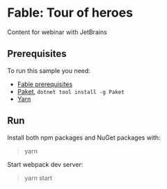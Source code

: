 # Fable: Tour of heroes

Content for webinar with JetBrains

## Prerequisites

To run this sample you need:

- [Fable prerequisites](https://fable.io/docs/2-steps/setup.html#Prerequisites)
- [Paket](https://fsprojects.github.io/Paket/), `dotnet tool install -g Paket`
- [Yarn](https://yarnpkg.com/en/)

## Run

Install both npm packages and NuGet packages with:

> yarn

Start webpack dev server:

> yarn start